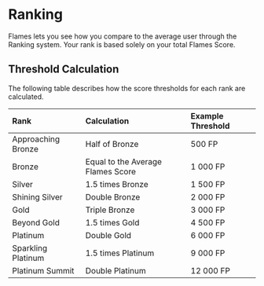 # Ranking

Flames lets you see how you compare to the average user through the Ranking system. Your rank is based solely on your total Flames Score.

## Threshold Calculation

The following table describes how the score thresholds for each rank are calculated.

| Rank | Calculation | Example Threshold |
| :--- | :--- | :--- |
| Approaching Bronze | Half of Bronze | 500 FP |
| Bronze | Equal to the Average Flames Score | 1 000 FP |
| Silver | 1.5 times Bronze | 1 500 FP |
| Shining Silver | Double Bronze | 2 000 FP |
| Gold | Triple Bronze | 3 000 FP |
| Beyond Gold | 1.5 times Gold | 4 500 FP |
| Platinum | Double Gold | 6 000 FP |
| Sparkling Platinum | 1.5 times Platinum | 9 000 FP |
| Platinum Summit | Double Platinum | 12 000 FP |

